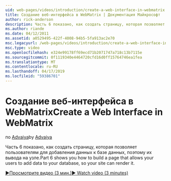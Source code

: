 ```yaml
---
uid: web-pages/videos/introduction/create-a-web-interface-in-webmatrix
title: Создание веб-интерфейса в WebMatrix | Документация Майкрософт
author: rick-anderson
description: Часть 6 показано, как создать страницу, которая позволяет пользователям для добавления данных к базе данных, поэтому их вывода на узле.
ms.author: riande
ms.date: 04/12/2011
ms.assetid: a0529495-422f-4008-94b5-5fa913ac2e70
msc.legacyurl: /web-pages/videos/introduction/create-a-web-interface-in-webmatrix
msc.type: video
ms.openlocfilehash: e324e99178ff69ecd71b2071747a718c13b7115e
ms.sourcegitcommit: 0f1119340e4464720cfd16d0ff15764746ea1fea
ms.translationtype: MT
ms.contentlocale: ru-RU
ms.lasthandoff: 04/17/2019
ms.locfileid: "59386701"
---
```

# <a name="create-a-web-interface-in-webmatrix"></a><span data-ttu-id="17011-103">Создание веб-интерфейса в WebMatrix</span><span class="sxs-lookup"><span data-stu-id="17011-103">Create a Web Interface in WebMatrix</span></span>

<span data-ttu-id="17011-104">по [Advaiya](https://twitter.com/Advaiyasolns)</span><span class="sxs-lookup"><span data-stu-id="17011-104">by [Advaiya](https://twitter.com/Advaiyasolns)</span></span>

<span data-ttu-id="17011-105">Часть 6 показано, как создать страницу, которая позволяет пользователям для добавления данных к базе данных, поэтому их вывода на узле.</span><span class="sxs-lookup"><span data-stu-id="17011-105">Part 6 shows you how to build a page that allows your users to add data to your database, so your site can render it.</span></span>

[<span data-ttu-id="17011-106">&#9654;Просмотрите видео (3 мин.)</span><span class="sxs-lookup"><span data-stu-id="17011-106">&#9654; Watch video (3 minutes)</span></span>](https://channel9.msdn.com/Blogs/ASP-NET-Site-Videos/create-a-web-interface-in-webmatrix)
